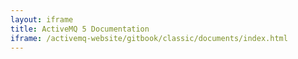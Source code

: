 ```yaml
---
layout: iframe
title: ActiveMQ 5 Documentation
iframe: /activemq-website/gitbook/classic/documents/index.html
---
```


